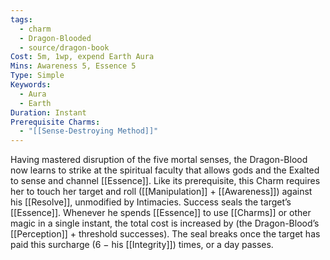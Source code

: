 ```yaml
---
tags:
  - charm
  - Dragon-Blooded
  - source/dragon-book
Cost: 5m, 1wp, expend Earth Aura
Mins: Awareness 5, Essence 5
Type: Simple
Keywords:
  - Aura
  - Earth
Duration: Instant
Prerequisite Charms:
  - "[[Sense-Destroying Method]]"
---
```

Having mastered disruption of the five mortal senses, the Dragon-Blood now learns to strike at the spiritual faculty that allows gods and the Exalted to sense and channel [[Essence]]. Like its prerequisite, this Charm requires her to touch her target and roll ([[Manipulation]] + [[Awareness]]) against his [[Resolve]], unmodified by Intimacies. Success seals the target’s [[Essence]]. Whenever he spends [[Essence]] to use [[Charms]] or other magic in a single instant, the total cost is increased by (the Dragon-Blood’s [[Perception]] + threshold successes). The seal breaks once the target has paid this surcharge (6 − his [[Integrity]]) times, or a day passes. 